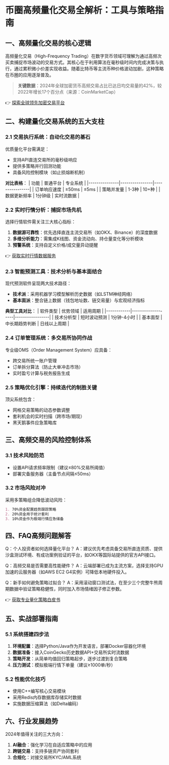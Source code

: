 # 币圈高频量化交易全解析：工具与策略指南

## 一、高频量化交易的核心逻辑

高频量化交易（High-Frequency Trading）在数字货币领域可理解为通过高频次买卖捕捉市场波动的交易方式。其核心在于利用算法在毫秒级时间内完成决策与执行，通过累积微小价差实现收益。随着比特币等主流币种价格波动加剧，这种策略在币圈的应用逐渐普及。

> **关键数据**：2024年全球加密货币高频交易占比已达日均交易量的42%，较2022年增长17个百分点（来源：CoinMarketCap）

👉 [探索全球领先加密交易平台](https://bit.ly/okx_welcome)

## 二、构建量化交易系统的五大支柱

### 2.1 交易执行系统：自动化交易的基石
优质量化平台需满足：
- 支持API直连交易所的毫秒级响应
- 提供多策略并行回测功能
- 具备风险控制模块（如止损熔断机制）

**对比表格**：
| 功能          | 普通平台       | 专业系统       |
|---------------|----------------|----------------|
| 订单响应速度  | ≥50ms          | ≤5ms           |
| 策略并发量    | 1-3种          | 10+种          |
| 数据更新频率  | 1分钟级        | 实时流数据     |

### 2.2 实时行情分析：捕捉市场先机
选择行情软件需关注三大核心指标：
1. **数据源可靠性**：优先选择直连主流交易所（如OKX、Binance）的深度数据
2. **多维分析能力**：需集成K线图、资金流动向、持仓量变化等分析模块
3. **预警系统**：支持自定义价格/成交量异动提醒

👉 [获取实时行情数据服务](https://bit.ly/okx_welcome)

### 2.3 智能预测工具：技术分析与基本面结合
现代预测软件呈现两大技术路径：
- **技术派**：采用机器学习模型解析历史数据（如LSTM神经网络）
- **基本面派**：整合链上数据（钱包地址数、链交易量）与宏观经济指标

**典型工具对比**：
| 软件类型   | 优势领域          | 适用周期        |
|------------|-------------------|-----------------|
| 技术分析型 | 短时波动预测      | 1分钟-4小时     |
| 基本面型   | 中长期趋势判断    | 日线以上周期    |

### 2.4 订单管理系统：多交易所协同作战
专业级OMS（Order Management System）应具备：
- 跨交易所统一账户管理
- 订单拆分算法（防止大单冲击市场）
- 实时盈亏计算与税务报告生成

### 2.5 策略优化引擎：持续迭代的制胜关键
顶尖系统包含：
- 网格交易策略的动态参数调整
- 套利机会的实时扫描（跨市场/期现）
- 黑天鹅事件应急策略库

## 三、高频交易的风险控制体系

### 3.1 技术风险防范
- 设置API请求频率限制（建议≤80%交易所阈值）
- 部署灾备服务器（主备节点间隔≤50ms）

### 3.2 市场风险对冲
采用多策略组合降低波动风险：
```markdown
1. 70%资金配置趋势跟踪策略
2. 20%资金用于统计套利
3. 10%资金作为极端行情应急储备
```

## 四、FAQ高频问题解答

Q：个人投资者如何选择量化平台？
A：建议优先考虑具备交易所直连资质、提供沙盒测试环境、有成功案例验证的平台，如OKX等国际站提供的官方API接口。

Q：高频交易是否需要高性能硬件？
A：云端部署已成为主流方案，选择支持GPU加速的云服务器（如AWS EC2 G4实例）可降低本地硬件投入。

Q：新手如何避免策略过拟合？
A：采用滚动窗口测试法，在至少三个完整牛熊周期数据中验证策略稳健性，同时加入市场情绪因子修正参数。

👉 [获取专业量化策略白皮书](https://bit.ly/okx_welcome)

## 五、实战部署指南

### 5.1 系统搭建四步法
1. **环境配置**：选择Python/Java作为开发语言，部署Docker容器化环境
2. **数据准备**：接入CoinGecko历史数据API+交易所实时流数据
3. **策略开发**：从简单均值回归策略起步，逐步过渡到复合策略
4. **压力测试**：模拟极端行情下单量（建议≥1000单/秒）

### 5.2 性能优化技巧
- 使用C++编写核心交易模块
- 采用Redis内存数据库存储实时数据
- 实施数据压缩算法（如Delta编码）

## 六、行业发展趋势

2024年值得关注的三大方向：
1. **AI融合**：强化学习在自适应策略中的应用
2. **跨链交易**：支持多链资产协同套利
3. **合规化**：对接交易所KYC/AML系统
